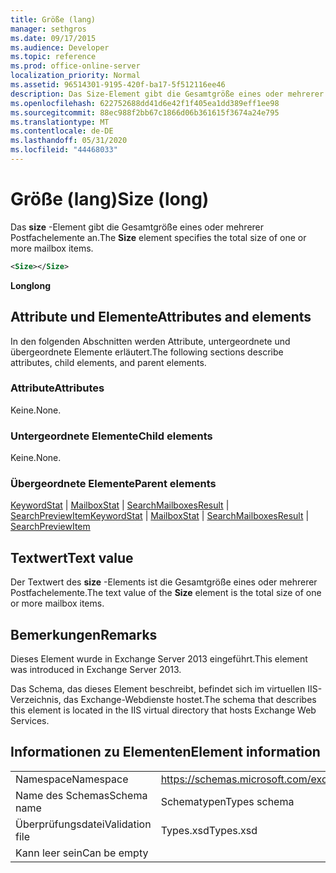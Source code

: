 ```yaml
---
title: Größe (lang)
manager: sethgros
ms.date: 09/17/2015
ms.audience: Developer
ms.topic: reference
ms.prod: office-online-server
localization_priority: Normal
ms.assetid: 96514301-9195-420f-ba17-5f512116ee46
description: Das Size-Element gibt die Gesamtgröße eines oder mehrerer Postfachelemente an.
ms.openlocfilehash: 622752688dd41d6e42f1f405ea1dd389eff1ee98
ms.sourcegitcommit: 88ec988f2bb67c1866d06b361615f3674a24e795
ms.translationtype: MT
ms.contentlocale: de-DE
ms.lasthandoff: 05/31/2020
ms.locfileid: "44468033"
---
```

# <a name="size-long"></a><span data-ttu-id="245c4-103">Größe (lang)</span><span class="sxs-lookup"><span data-stu-id="245c4-103">Size (long)</span></span>

<span data-ttu-id="245c4-104">Das **size** -Element gibt die Gesamtgröße eines oder mehrerer Postfachelemente an.</span><span class="sxs-lookup"><span data-stu-id="245c4-104">The **Size** element specifies the total size of one or more mailbox items.</span></span> 
  
```XML
<Size></Size>
```

 <span data-ttu-id="245c4-105">**Long**</span><span class="sxs-lookup"><span data-stu-id="245c4-105">**long**</span></span>
## <a name="attributes-and-elements"></a><span data-ttu-id="245c4-106">Attribute und Elemente</span><span class="sxs-lookup"><span data-stu-id="245c4-106">Attributes and elements</span></span>

<span data-ttu-id="245c4-107">In den folgenden Abschnitten werden Attribute, untergeordnete und übergeordnete Elemente erläutert.</span><span class="sxs-lookup"><span data-stu-id="245c4-107">The following sections describe attributes, child elements, and parent elements.</span></span>
  
### <a name="attributes"></a><span data-ttu-id="245c4-108">Attribute</span><span class="sxs-lookup"><span data-stu-id="245c4-108">Attributes</span></span>

<span data-ttu-id="245c4-109">Keine.</span><span class="sxs-lookup"><span data-stu-id="245c4-109">None.</span></span>
  
### <a name="child-elements"></a><span data-ttu-id="245c4-110">Untergeordnete Elemente</span><span class="sxs-lookup"><span data-stu-id="245c4-110">Child elements</span></span>

<span data-ttu-id="245c4-111">Keine.</span><span class="sxs-lookup"><span data-stu-id="245c4-111">None.</span></span>
  
### <a name="parent-elements"></a><span data-ttu-id="245c4-112">Übergeordnete Elemente</span><span class="sxs-lookup"><span data-stu-id="245c4-112">Parent elements</span></span>

<span data-ttu-id="245c4-113">[KeywordStat](keywordstat.md)  |  [MailboxStat](mailboxstat.md)  |  [SearchMailboxesResult](searchmailboxesresult.md)  |  [SearchPreviewItem](searchpreviewitem.md)</span><span class="sxs-lookup"><span data-stu-id="245c4-113">[KeywordStat](keywordstat.md) | [MailboxStat](mailboxstat.md) | [SearchMailboxesResult](searchmailboxesresult.md) | [SearchPreviewItem](searchpreviewitem.md)</span></span>
  
## <a name="text-value"></a><span data-ttu-id="245c4-114">Textwert</span><span class="sxs-lookup"><span data-stu-id="245c4-114">Text value</span></span>

<span data-ttu-id="245c4-115">Der Textwert des **size** -Elements ist die Gesamtgröße eines oder mehrerer Postfachelemente.</span><span class="sxs-lookup"><span data-stu-id="245c4-115">The text value of the **Size** element is the total size of one or more mailbox items.</span></span> 
  
## <a name="remarks"></a><span data-ttu-id="245c4-116">Bemerkungen</span><span class="sxs-lookup"><span data-stu-id="245c4-116">Remarks</span></span>

<span data-ttu-id="245c4-117">Dieses Element wurde in Exchange Server 2013 eingeführt.</span><span class="sxs-lookup"><span data-stu-id="245c4-117">This element was introduced in Exchange Server 2013.</span></span>
  
<span data-ttu-id="245c4-118">Das Schema, das dieses Element beschreibt, befindet sich im virtuellen IIS-Verzeichnis, das Exchange-Webdienste hostet.</span><span class="sxs-lookup"><span data-stu-id="245c4-118">The schema that describes this element is located in the IIS virtual directory that hosts Exchange Web Services.</span></span>
  
## <a name="element-information"></a><span data-ttu-id="245c4-119">Informationen zu Elementen</span><span class="sxs-lookup"><span data-stu-id="245c4-119">Element information</span></span>

|||
|:-----|:-----|
|<span data-ttu-id="245c4-120">Namespace</span><span class="sxs-lookup"><span data-stu-id="245c4-120">Namespace</span></span>  <br/> |https://schemas.microsoft.com/exchange/services/2006/types  <br/> |
|<span data-ttu-id="245c4-121">Name des Schemas</span><span class="sxs-lookup"><span data-stu-id="245c4-121">Schema name</span></span>  <br/> |<span data-ttu-id="245c4-122">Schematypen</span><span class="sxs-lookup"><span data-stu-id="245c4-122">Types schema</span></span>  <br/> |
|<span data-ttu-id="245c4-123">Überprüfungsdatei</span><span class="sxs-lookup"><span data-stu-id="245c4-123">Validation file</span></span>  <br/> |<span data-ttu-id="245c4-124">Types.xsd</span><span class="sxs-lookup"><span data-stu-id="245c4-124">Types.xsd</span></span>  <br/> |
|<span data-ttu-id="245c4-125">Kann leer sein</span><span class="sxs-lookup"><span data-stu-id="245c4-125">Can be empty</span></span>  <br/> ||
   

